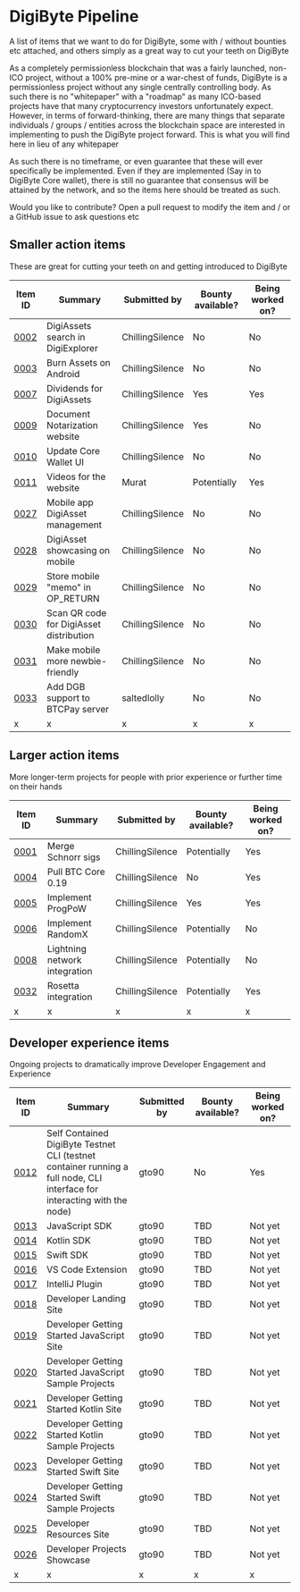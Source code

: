 # DigiByte Pipeline

A list of items that we want to do for DigiByte, some with / without bounties etc attached, and others simply as a great way to cut your teeth on DigiByte

As a completely permissionless blockchain that was a fairly launched, non-ICO project, without a 100% pre-mine or a war-chest of funds, DigiByte is a permissionless project without any single centrally controlling body. As such there is no "whitepaper" with a "roadmap" as many ICO-based projects have that many cryptocurrency investors unfortunately expect. However, in terms of forward-thinking, there are many things that separate individuals / groups / entities across the blockchain space are interested in implementing to push the DigiByte project forward. This is what you will find here in lieu of any whitepaper

As such there is no timeframe, or even guarantee that these will ever specifically be implemented. Even if they are implemented (Say in to DigiByte Core wallet), there is still no guarantee that consensus will be attained by the network, and so the items here should be treated as such.

Would you like to contribute? Open a pull request to modify the item and / or a GitHub issue to ask questions etc

## Smaller action items

These are great for cutting your teeth on and getting introduced to DigiByte

| Item ID | Summary | Submitted by | Bounty available? | Being worked on? |
| --- | --- | --- | --- | --- |
| [0002](items/0002.md) | DigiAssets search in DigiExplorer | ChillingSilence | No | No |
| [0003](items/0003.md) | Burn Assets on Android | ChillingSilence | No | No |
| [0007](items/0007.md) | Dividends for DigiAssets | ChillingSilence | Yes | Yes |
| [0009](items/0009.md) | Document Notarization website | ChillingSilence | Yes | No |
| [0010](items/0010.md) | Update Core Wallet UI | ChillingSilence | No | No |
| [0011](items/0011.md) | Videos for the website | Murat | Potentially | Yes |
| [0027](items/0027.md) | Mobile app DigiAsset management | ChillingSilence | No | No |
| [0028](items/0028.md) | DigiAsset showcasing on mobile | ChillingSilence | No | No |
| [0029](items/0029.md) | Store mobile "memo" in OP_RETURN | ChillingSilence | No | No |
| [0030](items/0030.md) | Scan QR code for DigiAsset distribution | ChillingSilence | No | No |
| [0031](items/0031.md) | Make mobile more newbie-friendly | ChillingSilence | No | No |
| [0033](items/0033.md) | Add DGB support to BTCPay server | saltedlolly | No | No |
| x | x | x | x | x |

## Larger action items

More longer-term projects for people with prior experience or further time on their hands

| Item ID | Summary | Submitted by | Bounty available? | Being worked on? |
| --- | --- | --- | --- | --- |
| [0001](items/0001.md) | Merge Schnorr sigs | ChillingSilence | Potentially | Yes |
| [0004](items/0004.md) | Pull BTC Core 0.19 | ChillingSilence | No | Yes |
| [0005](items/0005.md) | Implement ProgPoW | ChillingSilence | Yes | Yes |
| [0006](items/0006.md) | Implement RandomX | ChillingSilence | Potentially | No |
| [0008](items/0008.md) | Lightning network integration | ChillingSilence | Potentially | No |
| [0032](items/0032.md) | Rosetta integration | ChillingSilence | Potentially | Yes |
| x | x | x | x | x |

## Developer experience items

Ongoing projects to dramatically improve Developer Engagement and Experience

| Item ID | Summary | Submitted by | Bounty available? | Being worked on? |
| --- | --- | --- | --- | --- |
| [0012](items/0012.md) | Self Contained DigiByte Testnet CLI (testnet container running a full node, CLI interface for interacting with the node) | gto90 | No | Yes |
| [0013](items/0013.md) | JavaScript SDK | gto90 | TBD | Not yet |
| [0014](items/0014.md) | Kotlin SDK | gto90 | TBD | Not yet |
| [0015](items/0015.md) | Swift SDK | gto90 | TBD | Not yet |
| [0016](items/0016.md) | VS Code Extension | gto90 | TBD | Not yet |
| [0017](items/0017.md) | IntelliJ Plugin | gto90 | TBD | Not yet |
| [0018](items/0018.md) | Developer Landing Site | gto90 | TBD | Not yet |
| [0019](items/0019.md) | Developer Getting Started JavaScript Site | gto90 | TBD | Not yet |
| [0020](items/0020.md) | Developer Getting Started JavaScript Sample Projects | gto90 | TBD | Not yet |
| [0021](items/0021.md) | Developer Getting Started Kotlin Site | gto90 | TBD | Not yet |
| [0022](items/0022.md) | Developer Getting Started Kotlin Sample Projects | gto90 | TBD | Not yet |
| [0023](items/0023.md) | Developer Getting Started Swift Site | gto90 | TBD | Not yet |
| [0024](items/0024.md) | Developer Getting Started Swift Sample Projects | gto90 | TBD | Not yet |
| [0025](items/0025.md) | Developer Resources Site | gto90 | TBD | Not yet |
| [0026](items/0026.md) | Developer Projects Showcase | gto90 | TBD | Not yet |
| x | x | x | x | x |
